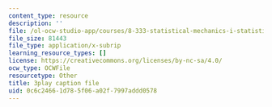 ```yaml
---
content_type: resource
description: ''
file: /ol-ocw-studio-app/courses/8-333-statistical-mechanics-i-statistical-mechanics-of-particles-fall-2013/0c6c24661d785f06a02f7997addd0578_I_LcUur7quE.vtt
file_size: 81443
file_type: application/x-subrip
learning_resource_types: []
license: https://creativecommons.org/licenses/by-nc-sa/4.0/
ocw_type: OCWFile
resourcetype: Other
title: 3play caption file
uid: 0c6c2466-1d78-5f06-a02f-7997addd0578
---
```

